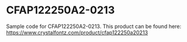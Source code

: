 # CFAP122250A2-0213

Sample code for CFAP122250A2-0213. This product can be found here:
https://www.crystalfontz.com/product/cfap122250a20213